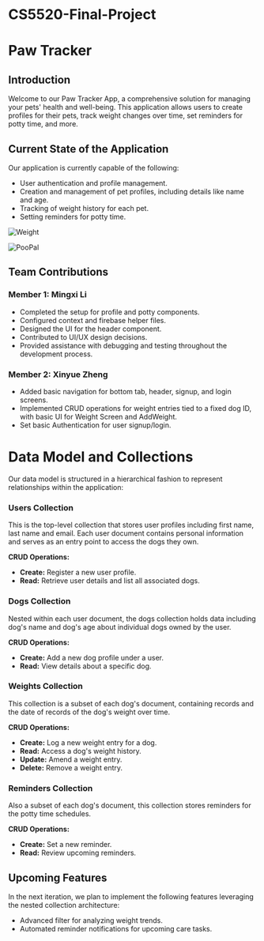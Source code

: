 # CS5520-Final-Project

# Paw Tracker

## Introduction

Welcome to our Paw Tracker App, a comprehensive solution for managing your pets' health and well-being. This application allows users to create profiles for their pets, track weight changes over time, set reminders for potty time, and more.

## Current State of the Application

Our application is currently capable of the following:

- User authentication and profile management.
- Creation and management of pet profiles, including details like name and age.
- Tracking of weight history for each pet.
- Setting reminders for potty time.

![Weight](/PawsTracker/assets/Weight.png)

![PooPal](/PawsTracker/assets/Poopal.png)


## Team Contributions

### Member 1: Mingxi Li


- Completed the setup for profile and potty components.
- Configured context and firebase helper files.
- Designed the UI for the header component.
- Contributed to UI/UX design decisions.
- Provided assistance with debugging and testing throughout the development process.

### Member 2: Xinyue Zheng
 - Added basic navigation for bottom tab, header, signup, and login screens.
 - Implemented CRUD operations for weight entries tied to a fixed dog ID, with basic UI for Weight Screen and AddWeight.
 - Set basic Authentication for user signup/login.

# Data Model and Collections

Our data model is structured in a hierarchical fashion to represent relationships within the application:

### Users Collection

This is the top-level collection that stores user profiles including first name, last name and email. Each user document contains personal information and serves as an entry point to access the dogs they own.

**CRUD Operations:**
- **Create:** Register a new user profile.
- **Read:** Retrieve user details and list all associated dogs.


### Dogs Collection

Nested within each user document, the dogs collection holds data including dog's name and dog's age about individual dogs owned by the user.

**CRUD Operations:**
- **Create:** Add a new dog profile  under a user.
- **Read:** View details about a specific dog.

### Weights Collection

This collection is a subset of each dog's document, containing records and the date of records of the dog's weight over time.

**CRUD Operations:**
- **Create:** Log a new weight entry for a dog.
- **Read:** Access a dog's weight history.
- **Update:** Amend a weight entry.
- **Delete:** Remove a weight entry.

### Reminders Collection

Also a subset of each dog's document, this collection stores reminders for the potty time schedules.

**CRUD Operations:**
- **Create:** Set a new reminder.
- **Read:** Review upcoming reminders.

## Upcoming Features

In the next iteration, we plan to implement the following features leveraging the nested collection architecture:

- Advanced filter for analyzing weight trends.
- Automated reminder notifications for upcoming care tasks.


